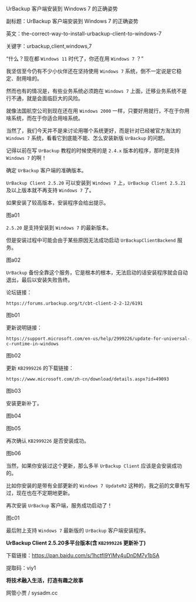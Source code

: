 UrBackup 客户端安装到 Windows 7 的正确姿势

副标题：UrBackup 客户端安装到 Windows 7 的正确姿势

英文：the-correct-way-to-install-urbackup-client-to-windows-7

关键字：urbackup,client,windows,7



“什么？现在都 `Windows 11` 时代了，你还在用 `Windows 7` ？”

我坚信至今仍有不少小伙伴还在坚持使用 `Windows 7` 系统，倒不一定说是它稳定、耐用啥的。

然而也有的情况是，有些业务系统必须跑在 `Windows 7` 上面，迁移业务系统不是行不通，就是会面临巨大的风险。

就像法国航空公司到现在还在用 `Windows 2000` 一样，只要好用就行，不在于你用啥系统，而在于你适合用啥系统。

当然了，我们今天并不是来讨论用哪个系统更好，而是针对已经被官方淘汰的 `Windows 7` 系统，看看它到底能不能、怎么安装新版 `UrBackup` 的问题。



记得以前在写 `UrBackup` 教程的时候使用的是 `2.4.x` 版本的程序，那时是支持 `Windows 7` 的啊！



确定 `UrBackup` 客户端的准确版本。

`UrBackup Client 2.5.20` 可以安装到 `Windows 7` 上，`UrBackup Client 2.5.21` 及以上版本就不再支持 `Windows 7` 了。



如果安装了较高版本，安装程序会给出提示。

图a01



`2.5.20` 是支持安装到 `Windows 7` 的最新版本。

但是安装过程中可能会由于某些原因无法成功启动 `UrBackupClientBackend` 服务。

图a02



`UrBackup` 备份全靠这个服务，它是根本的根本，无法启动的话安装程序就会自动退出，最后以安装失败告终。





论坛链接：

```
https://forums.urbackup.org/t/cbt-client-2-2-12/6191
```

图b01



更新说明链接：

```
https://support.microsoft.com/en-us/help/2999226/update-for-universal-c-runtime-in-windows
```

图b02





更新 `KB2999226` 的下载链接：

```
https://www.microsoft.com/zh-cn/download/details.aspx?id=49093
```

图b03



安装更新补丁。

图b04

图b05



再次确认 `KB2999226` 是否安装成功。

图b06



当然，如果你安装过这个更新，那么多半 `UrBackup Client` 应该是会安装成功的。

比如你安装的是带有全部更新的 `Windows 7 UpdateR2` 这种的，我之前的文章有写过，现在也在不定期地更新。



再次安装 `UrBackup` 客户端，服务成功启动了！

图c01





最后附上支持 `Windows 7` 最新版的 `UrBackup` 客户端安装程序。

**UrBackup Client 2.5.20多平台版本(含 `KB2999226` 更新补丁)**

下载链接：https://pan.baidu.com/s/1hctfI9YIMy4uDnDM7y1bSA

提取码：viy1







**将技术融入生活，打造有趣之故事**

网管小贾 / sysadm.cc